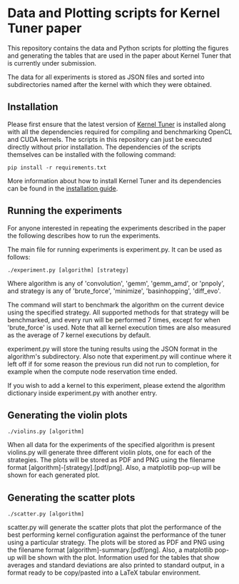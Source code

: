 # Data and Plotting scripts for Kernel Tuner paper

This repository contains the data and Python scripts for plotting the figures and generating the tables that are used in the paper about Kernel Tuner 
that is currently under submission.

The data for all experiments is stored as JSON files and sorted into subdirectories named after the kernel with which they were obtained.

## Installation

Please first ensure that the latest version of [Kernel Tuner](https://github.com/benvanwerkhoven/kernel_tuner) is installed along with all the dependencies 
required for compiling and benchmarking OpenCL and CUDA kernels. The scripts in this repository can just be executed directly without prior installation. The 
dependencies of the scripts themselves can be installed with the following command:

```
pip install -r requirements.txt

```

More information about how to install Kernel Tuner and its dependencies can be found in the [installation 
guide](http://benvanwerkhoven.github.io/kernel_tuner/install.html).


## Running the experiments

For anyone interested in repeating the experiments described in the paper the following describes how to run the experiments.

The main file for running experiments is experiment.py. It can be used as follows:

```
./experiment.py [algorithm] [strategy]
```

Where algorithm is any of 'convolution', 'gemm', 'gemm_amd', or 'pnpoly', and strategy is any of 'brute_force', 'minimize', 'basinhopping', 'diff_evo'.

The command will start to benchmark the algorithm on the current device using the specified strategy. All supported methods for that strategy will be 
benchmarked, and every run will be performed 7 times, except for when 'brute_force' is used. Note that all kernel execution times are also measured as the
average of 7 kernel executions by default.

experiment.py will store the tuning results using the JSON format in the algorithm's subdirectory. Also note that experiment.py will continue where it left off 
if for some reason the previous run did not run to completion, for example when the compute node reservation time ended.

If you wish to add a kernel to this experiment, please extend the algorithm dictionary inside experiment.py with another entry.


## Generating the violin plots

```
./violins.py [algorithm]
```

When all data for the experiments of the specified algorithm is present violins.py will generate three different violin plots, one for each of the strategies.
The plots will be stored as PDF and PNG using the filename format [algorithm]-[strategy].[pdf/png]. Also, a matplotlib pop-up will be shown
for each generated plot.

## Generating the scatter plots

```
./scatter.py [algorithm]
```

scatter.py will generate the scatter plots that plot the performance of the best performing kernel configuration against the performance of the tuner using a 
particular strategy. The plots will be stored as PDF and PNG using the filename format [algorithm]-summary.[pdf/png]. Also, a matplotlib pop-up will be shown 
with the plot. Information used for the tables that show averages and standard deviations are also printed to standard output, in a format ready to be 
copy/pasted into a LaTeX tabular environment.
